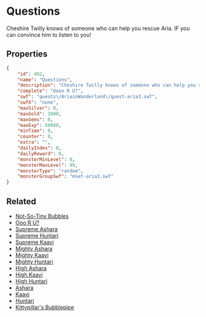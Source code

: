 # Questions

Cheshire Twilly knows of someone who can help you rescue Aria. IF you can convince him to listen to you!

## Properties

```json
{
    "id": 492,
    "name": "Questions",
    "description": "Cheshire Twilly knows of someone who can help you rescue Aria. IF you can convince him to listen to you!",
    "complete": "Oooo R U?",
    "swf": "quests\/AriainWanderland\/quest-aria3.swf",
    "swfX": "none",
    "maxSilver": 0,
    "maxGold": 2000,
    "maxGems": 0,
    "maxExp": 50000,
    "minTime": 0,
    "counter": 0,
    "extra": "",
    "dailyIndex": 0,
    "dailyReward": 0,
    "monsterMinLevel": 0,
    "monsterMaxLevel": 99,
    "monsterType": "random",
    "monsterGroupSwf": "mset-aria3.swf"
}
```

## Related

- [Not-So-Tiny Bubbles](../items/2873-not-so-tiny-bubbles.md)
- [Ooo R U?](../items/2874-ooo-r-u.md)
- [Supreme Ashara](../items/2875-supreme-ashara.md)
- [Supreme Huntari](../items/2876-supreme-huntari.md)
- [Supreme Kaavi](../items/2877-supreme-kaavi.md)
- [Mighty Ashara](../items/2878-mighty-ashara.md)
- [Mighty Kaavi](../items/2879-mighty-kaavi.md)
- [Mighty Huntari](../items/2880-mighty-huntari.md)
- [High Ashara](../items/2881-high-ashara.md)
- [High Kaavi](../items/2882-high-kaavi.md)
- [High Huntari](../items/2883-high-huntari.md)
- [Ashara](../items/2884-ashara.md)
- [Kaavi](../items/2885-kaavi.md)
- [Huntari](../items/2886-huntari.md)
- [Kittypillar's Bubblepipe](../items/2887-kittypillar-s-bubblepipe.md)

